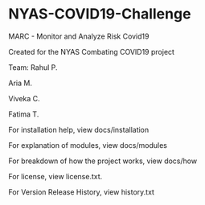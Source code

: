 # NYAS-COVID19-Challenge

MARC - Monitor and Analyze Risk Covid19

Created for the NYAS Combating COVID19 project

Team:
Rahul P.

Aria M.

Viveka C.

Fatima T.

For installation help, view docs/installation

For explanation of modules, view docs/modules

For breakdown of how the project works, view docs/how

For license, view license.txt.

For Version Release History, view history.txt
